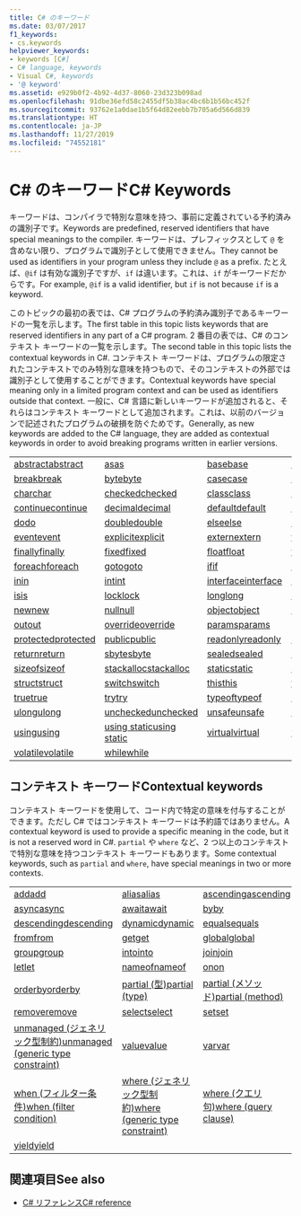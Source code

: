 ```yaml
---
title: C# のキーワード
ms.date: 03/07/2017
f1_keywords:
- cs.keywords
helpviewer_keywords:
- keywords [C#]
- C# language, keywords
- Visual C#, keywords
- '@ keyword'
ms.assetid: e929b0f2-4b92-4d37-8060-23d323b098ad
ms.openlocfilehash: 91dbe36efd58c2455df5b38ac4bc6b1b56bc452f
ms.sourcegitcommit: 93762e1a0dae1b5f64d82eebb7b705a6d566d839
ms.translationtype: HT
ms.contentlocale: ja-JP
ms.lasthandoff: 11/27/2019
ms.locfileid: "74552181"
---
```

# <a name="c-keywords"></a><span data-ttu-id="54327-102">C# のキーワード</span><span class="sxs-lookup"><span data-stu-id="54327-102">C# Keywords</span></span>

<span data-ttu-id="54327-103">キーワードは、コンパイラで特別な意味を持つ、事前に定義されている予約済みの識別子です。</span><span class="sxs-lookup"><span data-stu-id="54327-103">Keywords are predefined, reserved identifiers that have special meanings to the compiler.</span></span> <span data-ttu-id="54327-104">キーワードは、プレフィックスとして `@` を含めない限り、プログラムで識別子として使用できません。</span><span class="sxs-lookup"><span data-stu-id="54327-104">They cannot be used as identifiers in your program unless they include `@` as a prefix.</span></span> <span data-ttu-id="54327-105">たとえば、`@if` は有効な識別子ですが、`if` は違います。これは、`if` がキーワードだからです。</span><span class="sxs-lookup"><span data-stu-id="54327-105">For example, `@if` is a valid identifier, but `if` is not because `if` is a keyword.</span></span>  
  
 <span data-ttu-id="54327-106">このトピックの最初の表では、C# プログラムの予約済み識別子であるキーワードの一覧を示します。</span><span class="sxs-lookup"><span data-stu-id="54327-106">The first table in this topic lists keywords that are reserved identifiers in any part of a C# program.</span></span> <span data-ttu-id="54327-107">2 番目の表では、C# のコンテキスト キーワードの一覧を示します。</span><span class="sxs-lookup"><span data-stu-id="54327-107">The second table in this topic lists the contextual keywords in C#.</span></span> <span data-ttu-id="54327-108">コンテキスト キーワードは、プログラムの限定されたコンテキストでのみ特別な意味を持つもので、そのコンテキストの外部では識別子として使用することができます。</span><span class="sxs-lookup"><span data-stu-id="54327-108">Contextual keywords have special meaning only in a limited program context and can be used as identifiers outside that context.</span></span> <span data-ttu-id="54327-109">一般に、C# 言語に新しいキーワードが追加されると、それらはコンテキスト キーワードとして追加されます。これは、以前のバージョンで記述されたプログラムの破損を防ぐためです。</span><span class="sxs-lookup"><span data-stu-id="54327-109">Generally, as new keywords are added to the C# language, they are added as contextual keywords in order to avoid breaking programs written in earlier versions.</span></span>  
  
|||||  
|---|---|---|---|  
|[<span data-ttu-id="54327-110">abstract</span><span class="sxs-lookup"><span data-stu-id="54327-110">abstract</span></span>](abstract.md)|[<span data-ttu-id="54327-111">as</span><span class="sxs-lookup"><span data-stu-id="54327-111">as</span></span>](../operators/type-testing-and-cast.md#as-operator)|[<span data-ttu-id="54327-112">base</span><span class="sxs-lookup"><span data-stu-id="54327-112">base</span></span>](base.md)|[<span data-ttu-id="54327-113">bool</span><span class="sxs-lookup"><span data-stu-id="54327-113">bool</span></span>](../builtin-types/bool.md)|  
|[<span data-ttu-id="54327-114">break</span><span class="sxs-lookup"><span data-stu-id="54327-114">break</span></span>](break.md)|[<span data-ttu-id="54327-115">byte</span><span class="sxs-lookup"><span data-stu-id="54327-115">byte</span></span>](../builtin-types/integral-numeric-types.md)|[<span data-ttu-id="54327-116">case</span><span class="sxs-lookup"><span data-stu-id="54327-116">case</span></span>](switch.md)|[<span data-ttu-id="54327-117">catch</span><span class="sxs-lookup"><span data-stu-id="54327-117">catch</span></span>](try-catch.md)|  
|[<span data-ttu-id="54327-118">char</span><span class="sxs-lookup"><span data-stu-id="54327-118">char</span></span>](../builtin-types/char.md)|[<span data-ttu-id="54327-119">checked</span><span class="sxs-lookup"><span data-stu-id="54327-119">checked</span></span>](checked.md)|[<span data-ttu-id="54327-120">class</span><span class="sxs-lookup"><span data-stu-id="54327-120">class</span></span>](class.md)|[<span data-ttu-id="54327-121">const</span><span class="sxs-lookup"><span data-stu-id="54327-121">const</span></span>](const.md)|  
|[<span data-ttu-id="54327-122">continue</span><span class="sxs-lookup"><span data-stu-id="54327-122">continue</span></span>](continue.md)|[<span data-ttu-id="54327-123">decimal</span><span class="sxs-lookup"><span data-stu-id="54327-123">decimal</span></span>](../builtin-types/floating-point-numeric-types.md)|[<span data-ttu-id="54327-124">default</span><span class="sxs-lookup"><span data-stu-id="54327-124">default</span></span>](default.md)|[<span data-ttu-id="54327-125">delegate</span><span class="sxs-lookup"><span data-stu-id="54327-125">delegate</span></span>](../builtin-types/reference-types.md)|  
|[<span data-ttu-id="54327-126">do</span><span class="sxs-lookup"><span data-stu-id="54327-126">do</span></span>](do.md)|[<span data-ttu-id="54327-127">double</span><span class="sxs-lookup"><span data-stu-id="54327-127">double</span></span>](../builtin-types/floating-point-numeric-types.md)|[<span data-ttu-id="54327-128">else</span><span class="sxs-lookup"><span data-stu-id="54327-128">else</span></span>](if-else.md)|[<span data-ttu-id="54327-129">enum</span><span class="sxs-lookup"><span data-stu-id="54327-129">enum</span></span>](enum.md)|  
|[<span data-ttu-id="54327-130">event</span><span class="sxs-lookup"><span data-stu-id="54327-130">event</span></span>](event.md)|[<span data-ttu-id="54327-131">explicit</span><span class="sxs-lookup"><span data-stu-id="54327-131">explicit</span></span>](../operators/user-defined-conversion-operators.md)|[<span data-ttu-id="54327-132">extern</span><span class="sxs-lookup"><span data-stu-id="54327-132">extern</span></span>](extern.md)|[<span data-ttu-id="54327-133">false</span><span class="sxs-lookup"><span data-stu-id="54327-133">false</span></span>](../builtin-types/bool.md)|  
|[<span data-ttu-id="54327-134">finally</span><span class="sxs-lookup"><span data-stu-id="54327-134">finally</span></span>](try-finally.md)|[<span data-ttu-id="54327-135">fixed</span><span class="sxs-lookup"><span data-stu-id="54327-135">fixed</span></span>](fixed-statement.md)|[<span data-ttu-id="54327-136">float</span><span class="sxs-lookup"><span data-stu-id="54327-136">float</span></span>](../builtin-types/floating-point-numeric-types.md)|[<span data-ttu-id="54327-137">for</span><span class="sxs-lookup"><span data-stu-id="54327-137">for</span></span>](for.md)|  
|[<span data-ttu-id="54327-138">foreach</span><span class="sxs-lookup"><span data-stu-id="54327-138">foreach</span></span>](foreach-in.md)|[<span data-ttu-id="54327-139">goto</span><span class="sxs-lookup"><span data-stu-id="54327-139">goto</span></span>](goto.md)|[<span data-ttu-id="54327-140">if</span><span class="sxs-lookup"><span data-stu-id="54327-140">if</span></span>](if-else.md)|[<span data-ttu-id="54327-141">implicit</span><span class="sxs-lookup"><span data-stu-id="54327-141">implicit</span></span>](../operators/user-defined-conversion-operators.md)|  
|[<span data-ttu-id="54327-142">in</span><span class="sxs-lookup"><span data-stu-id="54327-142">in</span></span>](in.md)|[<span data-ttu-id="54327-143">int</span><span class="sxs-lookup"><span data-stu-id="54327-143">int</span></span>](../builtin-types/integral-numeric-types.md)|[<span data-ttu-id="54327-144">interface</span><span class="sxs-lookup"><span data-stu-id="54327-144">interface</span></span>](interface.md)|[<span data-ttu-id="54327-145">internal</span><span class="sxs-lookup"><span data-stu-id="54327-145">internal</span></span>](internal.md)|
|[<span data-ttu-id="54327-146">is</span><span class="sxs-lookup"><span data-stu-id="54327-146">is</span></span>](is.md)|[<span data-ttu-id="54327-147">lock</span><span class="sxs-lookup"><span data-stu-id="54327-147">lock</span></span>](lock-statement.md)|[<span data-ttu-id="54327-148">long</span><span class="sxs-lookup"><span data-stu-id="54327-148">long</span></span>](../builtin-types/integral-numeric-types.md)|[<span data-ttu-id="54327-149">namespace</span><span class="sxs-lookup"><span data-stu-id="54327-149">namespace</span></span>](namespace.md)|
|[<span data-ttu-id="54327-150">new</span><span class="sxs-lookup"><span data-stu-id="54327-150">new</span></span>](../operators/new-operator.md)|[<span data-ttu-id="54327-151">null</span><span class="sxs-lookup"><span data-stu-id="54327-151">null</span></span>](null.md)|[<span data-ttu-id="54327-152">object</span><span class="sxs-lookup"><span data-stu-id="54327-152">object</span></span>](../builtin-types/reference-types.md)|[<span data-ttu-id="54327-153">operator</span><span class="sxs-lookup"><span data-stu-id="54327-153">operator</span></span>](../operators/operator-overloading.md)|
|[<span data-ttu-id="54327-154">out</span><span class="sxs-lookup"><span data-stu-id="54327-154">out</span></span>](out.md)|[<span data-ttu-id="54327-155">override</span><span class="sxs-lookup"><span data-stu-id="54327-155">override</span></span>](override.md)|[<span data-ttu-id="54327-156">params</span><span class="sxs-lookup"><span data-stu-id="54327-156">params</span></span>](params.md)|[<span data-ttu-id="54327-157">private</span><span class="sxs-lookup"><span data-stu-id="54327-157">private</span></span>](private.md)|
|[<span data-ttu-id="54327-158">protected</span><span class="sxs-lookup"><span data-stu-id="54327-158">protected</span></span>](protected.md)|[<span data-ttu-id="54327-159">public</span><span class="sxs-lookup"><span data-stu-id="54327-159">public</span></span>](public.md)|[<span data-ttu-id="54327-160">readonly</span><span class="sxs-lookup"><span data-stu-id="54327-160">readonly</span></span>](readonly.md)|[<span data-ttu-id="54327-161">ref</span><span class="sxs-lookup"><span data-stu-id="54327-161">ref</span></span>](ref.md)|
|[<span data-ttu-id="54327-162">return</span><span class="sxs-lookup"><span data-stu-id="54327-162">return</span></span>](return.md)|[<span data-ttu-id="54327-163">sbyte</span><span class="sxs-lookup"><span data-stu-id="54327-163">sbyte</span></span>](../builtin-types/integral-numeric-types.md)|[<span data-ttu-id="54327-164">sealed</span><span class="sxs-lookup"><span data-stu-id="54327-164">sealed</span></span>](sealed.md)|[<span data-ttu-id="54327-165">short</span><span class="sxs-lookup"><span data-stu-id="54327-165">short</span></span>](../builtin-types/integral-numeric-types.md)||
[<span data-ttu-id="54327-166">sizeof</span><span class="sxs-lookup"><span data-stu-id="54327-166">sizeof</span></span>](../operators/sizeof.md)|[<span data-ttu-id="54327-167">stackalloc</span><span class="sxs-lookup"><span data-stu-id="54327-167">stackalloc</span></span>](../operators/stackalloc.md)|[<span data-ttu-id="54327-168">static</span><span class="sxs-lookup"><span data-stu-id="54327-168">static</span></span>](static.md)|[<span data-ttu-id="54327-169">string</span><span class="sxs-lookup"><span data-stu-id="54327-169">string</span></span>](../builtin-types/reference-types.md)|
|[<span data-ttu-id="54327-170">struct</span><span class="sxs-lookup"><span data-stu-id="54327-170">struct</span></span>](struct.md)|[<span data-ttu-id="54327-171">switch</span><span class="sxs-lookup"><span data-stu-id="54327-171">switch</span></span>](switch.md)|[<span data-ttu-id="54327-172">this</span><span class="sxs-lookup"><span data-stu-id="54327-172">this</span></span>](this.md)|[<span data-ttu-id="54327-173">throw</span><span class="sxs-lookup"><span data-stu-id="54327-173">throw</span></span>](throw.md)|
|[<span data-ttu-id="54327-174">true</span><span class="sxs-lookup"><span data-stu-id="54327-174">true</span></span>](../builtin-types/bool.md)|[<span data-ttu-id="54327-175">try</span><span class="sxs-lookup"><span data-stu-id="54327-175">try</span></span>](try-catch.md)|[<span data-ttu-id="54327-176">typeof</span><span class="sxs-lookup"><span data-stu-id="54327-176">typeof</span></span>](../operators/type-testing-and-cast.md#typeof-operator)|[<span data-ttu-id="54327-177">uint</span><span class="sxs-lookup"><span data-stu-id="54327-177">uint</span></span>](../builtin-types/integral-numeric-types.md)|
|[<span data-ttu-id="54327-178">ulong</span><span class="sxs-lookup"><span data-stu-id="54327-178">ulong</span></span>](../builtin-types/integral-numeric-types.md)|[<span data-ttu-id="54327-179">unchecked</span><span class="sxs-lookup"><span data-stu-id="54327-179">unchecked</span></span>](unchecked.md)|[<span data-ttu-id="54327-180">unsafe</span><span class="sxs-lookup"><span data-stu-id="54327-180">unsafe</span></span>](unsafe.md)|[<span data-ttu-id="54327-181">ushort</span><span class="sxs-lookup"><span data-stu-id="54327-181">ushort</span></span>](../builtin-types/integral-numeric-types.md)|
|[<span data-ttu-id="54327-182">using</span><span class="sxs-lookup"><span data-stu-id="54327-182">using</span></span>](using.md)|[<span data-ttu-id="54327-183">using static</span><span class="sxs-lookup"><span data-stu-id="54327-183">using static</span></span>](using-static.md)|[<span data-ttu-id="54327-184">virtual</span><span class="sxs-lookup"><span data-stu-id="54327-184">virtual</span></span>](virtual.md)|[<span data-ttu-id="54327-185">void</span><span class="sxs-lookup"><span data-stu-id="54327-185">void</span></span>](void.md)|
|[<span data-ttu-id="54327-186">volatile</span><span class="sxs-lookup"><span data-stu-id="54327-186">volatile</span></span>](volatile.md)|[<span data-ttu-id="54327-187">while</span><span class="sxs-lookup"><span data-stu-id="54327-187">while</span></span>](while.md)|

## <a name="contextual-keywords"></a><span data-ttu-id="54327-188">コンテキスト キーワード</span><span class="sxs-lookup"><span data-stu-id="54327-188">Contextual keywords</span></span>

 <span data-ttu-id="54327-189">コンテキスト キーワードを使用して、コード内で特定の意味を付与することができます。ただし C# ではコンテキスト キーワードは予約語ではありません。</span><span class="sxs-lookup"><span data-stu-id="54327-189">A contextual keyword is used to provide a specific meaning in the code, but it is not a reserved word in C#.</span></span> <span data-ttu-id="54327-190">`partial` や `where` など、2 つ以上のコンテキストで特別な意味を持つコンテキスト キーワードもあります。</span><span class="sxs-lookup"><span data-stu-id="54327-190">Some contextual keywords, such as `partial` and `where`, have special meanings in two or more contexts.</span></span>  
  
||||  
|---|---|---|  
|[<span data-ttu-id="54327-191">add</span><span class="sxs-lookup"><span data-stu-id="54327-191">add</span></span>](add.md)|[<span data-ttu-id="54327-192">alias</span><span class="sxs-lookup"><span data-stu-id="54327-192">alias</span></span>](extern-alias.md)|[<span data-ttu-id="54327-193">ascending</span><span class="sxs-lookup"><span data-stu-id="54327-193">ascending</span></span>](ascending.md)|
|[<span data-ttu-id="54327-194">async</span><span class="sxs-lookup"><span data-stu-id="54327-194">async</span></span>](async.md)|[<span data-ttu-id="54327-195">await</span><span class="sxs-lookup"><span data-stu-id="54327-195">await</span></span>](../operators/await.md)|[<span data-ttu-id="54327-196">by</span><span class="sxs-lookup"><span data-stu-id="54327-196">by</span></span>](by.md)|
|[<span data-ttu-id="54327-197">descending</span><span class="sxs-lookup"><span data-stu-id="54327-197">descending</span></span>](descending.md)|[<span data-ttu-id="54327-198">dynamic</span><span class="sxs-lookup"><span data-stu-id="54327-198">dynamic</span></span>](../builtin-types/reference-types.md)|[<span data-ttu-id="54327-199">equals</span><span class="sxs-lookup"><span data-stu-id="54327-199">equals</span></span>](equals.md)|
|[<span data-ttu-id="54327-200">from</span><span class="sxs-lookup"><span data-stu-id="54327-200">from</span></span>](from-clause.md)|[<span data-ttu-id="54327-201">get</span><span class="sxs-lookup"><span data-stu-id="54327-201">get</span></span>](get.md)|[<span data-ttu-id="54327-202">global</span><span class="sxs-lookup"><span data-stu-id="54327-202">global</span></span>](../operators/namespace-alias-qualifier.md)|
|[<span data-ttu-id="54327-203">group</span><span class="sxs-lookup"><span data-stu-id="54327-203">group</span></span>](group-clause.md)|[<span data-ttu-id="54327-204">into</span><span class="sxs-lookup"><span data-stu-id="54327-204">into</span></span>](into.md)|[<span data-ttu-id="54327-205">join</span><span class="sxs-lookup"><span data-stu-id="54327-205">join</span></span>](join-clause.md)|
|[<span data-ttu-id="54327-206">let</span><span class="sxs-lookup"><span data-stu-id="54327-206">let</span></span>](let-clause.md)|[<span data-ttu-id="54327-207">nameof</span><span class="sxs-lookup"><span data-stu-id="54327-207">nameof</span></span>](../operators/nameof.md)|[<span data-ttu-id="54327-208">on</span><span class="sxs-lookup"><span data-stu-id="54327-208">on</span></span>](on.md)|
|[<span data-ttu-id="54327-209">orderby</span><span class="sxs-lookup"><span data-stu-id="54327-209">orderby</span></span>](orderby-clause.md)|[<span data-ttu-id="54327-210">partial (型)</span><span class="sxs-lookup"><span data-stu-id="54327-210">partial (type)</span></span>](partial-type.md)|[<span data-ttu-id="54327-211">partial (メソッド)</span><span class="sxs-lookup"><span data-stu-id="54327-211">partial (method)</span></span>](partial-method.md)|
|[<span data-ttu-id="54327-212">remove</span><span class="sxs-lookup"><span data-stu-id="54327-212">remove</span></span>](remove.md)|[<span data-ttu-id="54327-213">select</span><span class="sxs-lookup"><span data-stu-id="54327-213">select</span></span>](select-clause.md)|[<span data-ttu-id="54327-214">set</span><span class="sxs-lookup"><span data-stu-id="54327-214">set</span></span>](set.md)|
|[<span data-ttu-id="54327-215">unmanaged (ジェネリック型制約)</span><span class="sxs-lookup"><span data-stu-id="54327-215">unmanaged (generic type constraint)</span></span>](where-generic-type-constraint.md)|[<span data-ttu-id="54327-216">value</span><span class="sxs-lookup"><span data-stu-id="54327-216">value</span></span>](value.md)|[<span data-ttu-id="54327-217">var</span><span class="sxs-lookup"><span data-stu-id="54327-217">var</span></span>](var.md)|
|[<span data-ttu-id="54327-218">when (フィルター条件)</span><span class="sxs-lookup"><span data-stu-id="54327-218">when (filter condition)</span></span>](when.md)|[<span data-ttu-id="54327-219">where (ジェネリック型制約)</span><span class="sxs-lookup"><span data-stu-id="54327-219">where (generic type constraint)</span></span>](where-generic-type-constraint.md)|[<span data-ttu-id="54327-220">where (クエリ句)</span><span class="sxs-lookup"><span data-stu-id="54327-220">where (query clause)</span></span>](where-clause.md)|
|[<span data-ttu-id="54327-221">yield</span><span class="sxs-lookup"><span data-stu-id="54327-221">yield</span></span>](yield.md)| | |
  
## <a name="see-also"></a><span data-ttu-id="54327-222">関連項目</span><span class="sxs-lookup"><span data-stu-id="54327-222">See also</span></span>

- [<span data-ttu-id="54327-223">C# リファレンス</span><span class="sxs-lookup"><span data-stu-id="54327-223">C# reference</span></span>](../index.md)
